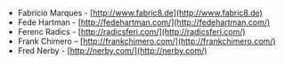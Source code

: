  * Fabricio Marques - [http://www.fabric8.de](http://www.fabric8.de)
 * Fede Hartman - [http://fedehartman.com/](http://fedehartman.com/)
 * Ferenc Radics - [http://radicsferi.com/](http://radicsferi.com/)
 * Frank Chimero – [http://frankchimero.com/](http://frankchimero.com/)
 * Fred Nerby - [http://nerby.com/](http://nerby.com/)